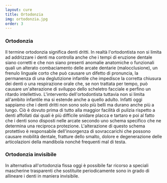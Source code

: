 ```yaml
---
layout: cure
title: Ortodonzia
img: ortodonzia.jpg
order: 3
---
```


### Ortodonzia

Il termine ortodonzia significa denti dritti. In realtà l'ortodontista non si limita ad addrizzare i denti ma controlla anche che i tempi di eruzione dentale siano corretti e che non siano presenti anomalie anatomiche o funzionali quali un alterato combaciamento delle arcate dentarie (malocclusione), un frenulo linguale corto che può causare un difetto di pronuncia, la permanenza di una deglutizione infantile che impedisce la corretta chiusura dei denti o una respirazione orale che, se non trattata per tempo, può causare un'alterazione di sviluppo dello scheletro facciale e perfino un ritardo intellettivo. L'intervento dell'ortodontista tuttavia non si limita all'ambito infantile ma si estende anche a quello adulto. Infatti oggi sappiamo che i denti dritti non sono solo più belli ma durano anche più a lungo. Ciò è dovuto prima di tutto alla maggior facilità di pulizia rispetto a denti affollati dai quali è più difficile snidare placca e tartaro e poi al fatto che i denti sono disposti nelle arcate secondo uno schema specifico che ne determina una reciproca protezione. L'alterazione di questo schema protettivo è responsabile dell'insorgenza di sovraccarichi che possono causare mobilità dentale, fratture dello smalto, dolore e degenerazione delle articolazioni della mandibola nonché frequenti mal di testa.


### Ortodonzia invisibile

In alternativa all'ortodonzia fissa oggi è possibile far ricorso a speciali mascherine trasparenti che sostituite periodicamente sono in grado di allineare i denti in maniera invisibile.
